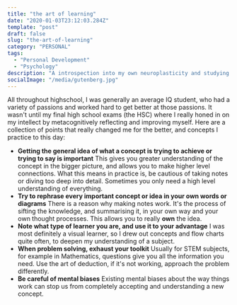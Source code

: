 ```yaml
---
title: "the art of learning"
date: "2020-01-03T23:12:03.284Z"
template: "post"
draft: false
slug: "the-art-of-learning"
category: "PERSONAL"
tags:
  - "Personal Development"
  - "Psychology"
description: "A introspection into my own neuroplasticity and studying."
socialImage: "/media/gutenberg.jpg"
---
```


All throughout highschool, I was generally an average IQ student, who had a variety of passions and worked hard to get better at those passions. It wasn't until my final high school exams (the HSC) where I really honed in on my intellect by metacognitively reflecting and improving myself. Here are a collection of points that really changed me for the better, and concepts I practice to this day:

- **Getting the general idea of what a concept is trying to achieve or trying to say is important**
	This gives you greater understanding of the concept in the bigger picture, and allows you to make higher level connections. What this means in practice is, be cautious of taking notes or diving too deep into detail. Sometimes you only need a high level understanding of everything. 
- **Try to rephrase every important concept or idea in your own words or diagrams**
	There is a reason why making notes work. It's the process of sifting the knowledge, and summarising it, in your own way and your own thought processes. This allows you to really **own** the idea. 
- **Note what type of learner you are, and use it to your advantage**
	I was most definitely a visual learner, so I drew out concepts and flow charts quite often, to deepen my understanding of a subject.
- **When problem solving, exhaust your toolkit**
	Usually for STEM subjects, for example in Mathematics, questions give you all the information you need. Use the art of deduction, if it's not working, approach the problem differently.
- **Be careful of mental biases**
	Existing mental biases about the way things work can stop us from completely accepting and understanding a new concept.
